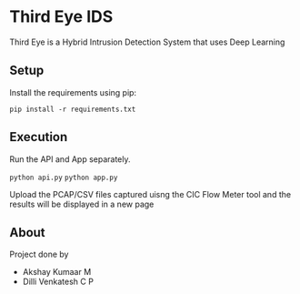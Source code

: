 # Third Eye IDS

Third Eye is a Hybrid Intrusion Detection System that uses Deep Learning

## Setup

Install the requirements using pip:

`pip install -r requirements.txt`

## Execution

Run the API and App separately.

`python api.py`
`python app.py`

Upload the PCAP/CSV files captured uisng the CIC Flow Meter tool and the results will be displayed in a new page

## About

Project done by 
* Akshay Kumaar M
* Dilli Venkatesh C P